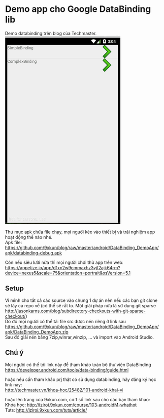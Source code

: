 Demo app cho Google DataBinding lib
==========================
Demo databinding trên blog của Techmaster.
<br/> ![](https://raw.githubusercontent.com/9xkun/blog/master/android/DataBinding_DemoApp/apk/DataBinding_DemoApp.gif)

Thư mục apk chứa file chạy, mọi người kéo vào thiết bị và trải nghiệm app hoạt động thế nào nhé.
<br/> Apk file: https://github.com/9xkun/blog/raw/master/android/DataBinding_DemoApp/apk/databinding-debug.apk

Còn nếu siêu lười nữa thì mọi người chơi thử app trên web:
<br/> https://appetize.io/app/d1xn2w9cmmaxhz3vjf2ajk64rm?device=nexus5&scale=75&orientation=portrait&osVersion=5.1

## Setup
Vì mình cho tất cả các source vào chung 1 dự án nên nếu các bạn git clone sẽ lấy cả repo về (có thể sẽ rất to. Một giải pháp nữa là sử dụng git sparse http://jasonkarns.com/blog/subdirectory-checkouts-with-git-sparse-checkout/)
<br/> Do đó mọi người có thể tải file src được nén riêng ở link sau
<br/> https://github.com/9xkun/blog/raw/master/android/DataBinding_DemoApp/apk/DataBinding_DemoApp.zip
<br/> Sau đó giải nén bằng 7zip,winrar,winzip, ...  và import vào Android Studio.

## Chú ý
Mọi người có thể tới link này để tham khảo toàn bộ thư viện DataBinding
<br/> https://developer.android.com/tools/data-binding/guide.html

hoặc nếu cần tham khảo prj thật có sử dụng databinding, hãy đăng ký học link này:
<br/> http://techmaster.vn/khoa-hoc/25482/101-android-khai-vi

hoặc lên trang của 9xkun.com, có 1 số link sau cho các bạn tham khảo:
<br/> Khóa học: http://iziroi.9xkun.com/course/103-androidM-whathot
<br/> Tuts: http://iziroi.9xkun.com/tuts/article/
